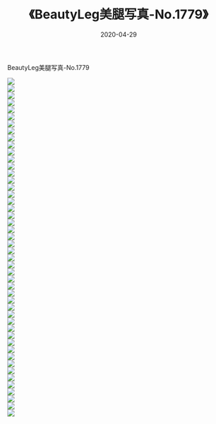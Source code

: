 ﻿---
layout: post
title:  《BeautyLeg美腿写真-No.1779》
date:   2020-04-29
img: http://img.660000.xyz/Sharelink/网络美图/2020/BeautyLeg美腿写真-No.1779/000.jpg
categories: [美女, 清纯, 唯美]
---

BeautyLeg美腿写真-No.1779

  ![](http://img.660000.xyz/Sharelink/网络美图/2020/BeautyLeg美腿写真-No.1779/001.jpg) <br> ![](http://img.660000.xyz/Sharelink/网络美图/2020/BeautyLeg美腿写真-No.1779/002.jpg) <br> ![](http://img.660000.xyz/Sharelink/网络美图/2020/BeautyLeg美腿写真-No.1779/003.jpg) <br> ![](http://img.660000.xyz/Sharelink/网络美图/2020/BeautyLeg美腿写真-No.1779/004.jpg) <br> ![](http://img.660000.xyz/Sharelink/网络美图/2020/BeautyLeg美腿写真-No.1779/005.jpg) <br> ![](http://img.660000.xyz/Sharelink/网络美图/2020/BeautyLeg美腿写真-No.1779/006.jpg) <br> ![](http://img.660000.xyz/Sharelink/网络美图/2020/BeautyLeg美腿写真-No.1779/007.jpg) <br> ![](http://img.660000.xyz/Sharelink/网络美图/2020/BeautyLeg美腿写真-No.1779/008.jpg) <br> ![](http://img.660000.xyz/Sharelink/网络美图/2020/BeautyLeg美腿写真-No.1779/009.jpg) <br> ![](http://img.660000.xyz/Sharelink/网络美图/2020/BeautyLeg美腿写真-No.1779/010.jpg) <br> ![](http://img.660000.xyz/Sharelink/网络美图/2020/BeautyLeg美腿写真-No.1779/011.jpg) <br> ![](http://img.660000.xyz/Sharelink/网络美图/2020/BeautyLeg美腿写真-No.1779/012.jpg) <br> ![](http://img.660000.xyz/Sharelink/网络美图/2020/BeautyLeg美腿写真-No.1779/013.jpg) <br> ![](http://img.660000.xyz/Sharelink/网络美图/2020/BeautyLeg美腿写真-No.1779/014.jpg) <br> ![](http://img.660000.xyz/Sharelink/网络美图/2020/BeautyLeg美腿写真-No.1779/015.jpg) <br> ![](http://img.660000.xyz/Sharelink/网络美图/2020/BeautyLeg美腿写真-No.1779/016.jpg) <br> ![](http://img.660000.xyz/Sharelink/网络美图/2020/BeautyLeg美腿写真-No.1779/017.jpg) <br> ![](http://img.660000.xyz/Sharelink/网络美图/2020/BeautyLeg美腿写真-No.1779/018.jpg) <br> ![](http://img.660000.xyz/Sharelink/网络美图/2020/BeautyLeg美腿写真-No.1779/019.jpg) <br> ![](http://img.660000.xyz/Sharelink/网络美图/2020/BeautyLeg美腿写真-No.1779/020.jpg) <br> ![](http://img.660000.xyz/Sharelink/网络美图/2020/BeautyLeg美腿写真-No.1779/021.jpg) <br> ![](http://img.660000.xyz/Sharelink/网络美图/2020/BeautyLeg美腿写真-No.1779/022.jpg) <br> ![](http://img.660000.xyz/Sharelink/网络美图/2020/BeautyLeg美腿写真-No.1779/023.jpg) <br> ![](http://img.660000.xyz/Sharelink/网络美图/2020/BeautyLeg美腿写真-No.1779/024.jpg) <br> ![](http://img.660000.xyz/Sharelink/网络美图/2020/BeautyLeg美腿写真-No.1779/025.jpg) <br> ![](http://img.660000.xyz/Sharelink/网络美图/2020/BeautyLeg美腿写真-No.1779/026.jpg) <br> ![](http://img.660000.xyz/Sharelink/网络美图/2020/BeautyLeg美腿写真-No.1779/027.jpg) <br> ![](http://img.660000.xyz/Sharelink/网络美图/2020/BeautyLeg美腿写真-No.1779/028.jpg) <br> ![](http://img.660000.xyz/Sharelink/网络美图/2020/BeautyLeg美腿写真-No.1779/029.jpg) <br> ![](http://img.660000.xyz/Sharelink/网络美图/2020/BeautyLeg美腿写真-No.1779/030.jpg) <br> ![](http://img.660000.xyz/Sharelink/网络美图/2020/BeautyLeg美腿写真-No.1779/031.jpg) <br> ![](http://img.660000.xyz/Sharelink/网络美图/2020/BeautyLeg美腿写真-No.1779/032.jpg) <br> ![](http://img.660000.xyz/Sharelink/网络美图/2020/BeautyLeg美腿写真-No.1779/033.jpg) <br> ![](http://img.660000.xyz/Sharelink/网络美图/2020/BeautyLeg美腿写真-No.1779/034.jpg) <br> ![](http://img.660000.xyz/Sharelink/网络美图/2020/BeautyLeg美腿写真-No.1779/035.jpg) <br> ![](http://img.660000.xyz/Sharelink/网络美图/2020/BeautyLeg美腿写真-No.1779/036.jpg) <br> ![](http://img.660000.xyz/Sharelink/网络美图/2020/BeautyLeg美腿写真-No.1779/037.jpg) <br> ![](http://img.660000.xyz/Sharelink/网络美图/2020/BeautyLeg美腿写真-No.1779/038.jpg) <br> ![](http://img.660000.xyz/Sharelink/网络美图/2020/BeautyLeg美腿写真-No.1779/039.jpg) <br> ![](http://img.660000.xyz/Sharelink/网络美图/2020/BeautyLeg美腿写真-No.1779/040.jpg) <br> ![](http://img.660000.xyz/Sharelink/网络美图/2020/BeautyLeg美腿写真-No.1779/041.jpg) <br> ![](http://img.660000.xyz/Sharelink/网络美图/2020/BeautyLeg美腿写真-No.1779/042.jpg) <br> ![](http://img.660000.xyz/Sharelink/网络美图/2020/BeautyLeg美腿写真-No.1779/043.jpg) <br> ![](http://img.660000.xyz/Sharelink/网络美图/2020/BeautyLeg美腿写真-No.1779/044.jpg) <br> ![](http://img.660000.xyz/Sharelink/网络美图/2020/BeautyLeg美腿写真-No.1779/045.jpg) <br> ![](http://img.660000.xyz/Sharelink/网络美图/2020/BeautyLeg美腿写真-No.1779/046.jpg) <br> ![](http://img.660000.xyz/Sharelink/网络美图/2020/BeautyLeg美腿写真-No.1779/047.jpg) <br> ![](http://img.660000.xyz/Sharelink/网络美图/2020/BeautyLeg美腿写真-No.1779/048.jpg) <br>